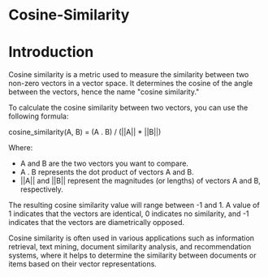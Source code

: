 # Cosine-Similarity
# Introduction
Cosine similarity is a metric used to measure the similarity between two non-zero vectors in a vector space. It determines the cosine of the angle between the vectors, hence the name "cosine similarity."

To calculate the cosine similarity between two vectors, you can use the following formula:

cosine_similarity(A, B) = (A . B) / (||A|| * ||B||)

Where:
- A and B are the two vectors you want to compare.
- A . B represents the dot product of vectors A and B.
- ||A|| and ||B|| represent the magnitudes (or lengths) of vectors A and B, respectively.

The resulting cosine similarity value will range between -1 and 1. A value of 1 indicates that the vectors are identical, 0 indicates no similarity, and -1 indicates that the vectors are diametrically opposed.

Cosine similarity is often used in various applications such as information retrieval, text mining, document similarity analysis, and recommendation systems, where it helps to determine the similarity between documents or items based on their vector representations.
